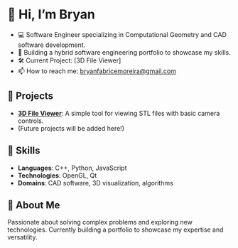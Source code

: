 
# 👋 Hi, I’m Bryan
- 💻 Software Engineer specializing in Computational Geometry and CAD software development.
- 🌟 Building a hybrid software engineering portfolio to showcase my skills.
- 🛠️ Current Project: [3D File Viewer]
- 📫 How to reach me: bryanfabricemoreira@gmail.com 

## 🚀 Projects  
- **[3D File Viewer]([link-to-repo](https://github.com/BryanFabriceMoreira0/3D-File-Viewer.git))**: A simple tool for viewing STL files with basic camera controls.  
- (Future projects will be added here!)

## 🔧 Skills  
- **Languages**: C++, Python, JavaScript  
- **Technologies**: OpenGL, Qt
- **Domains**: CAD software, 3D visualization, algorithms  

## 🌱 About Me  
Passionate about solving complex problems and exploring new technologies. Currently building a portfolio to showcase my expertise and versatility.

